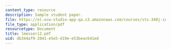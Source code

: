 ```yaml
---
content_type: resource
description: Sample student paper.
file: https://ol-ocw-studio-app-qa.s3.amazonaws.com/courses/sts-340j-introduction-to-the-history-of-technology-fall-2006/db344af92041e5e5d19ee53beac641ed_lmesseri2.pdf
file_type: application/pdf
resourcetype: Document
title: lmesseri2.pdf
uid: db344af9-2041-e5e5-d19e-e53beac641ed
---
```

